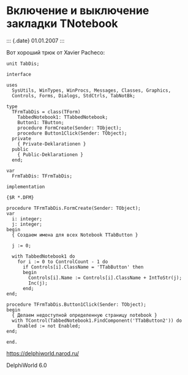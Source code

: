 Включение и выключение закладки TNotebook
=========================================

::: {.date}
01.01.2007
:::

Вот хороший трюк от Xavier Pacheco:

    unit TabDis;
     
    interface
     
    uses
      SysUtils, WinTypes, WinProcs, Messages, Classes, Graphics,
      Controls, Forms, Dialogs, StdCtrls, TabNotBk;
     
    type
      TFrmTabDis = class(TForm)
        TabbedNotebook1: TTabbedNotebook;
        Button1: TButton;
        procedure FormCreate(Sender: TObject);
        procedure Button1Click(Sender: TObject);
      private
        { Private-Deklarationen }
      public
        { Public-Deklarationen }
      end;
     
    var
      FrmTabDis: TFrmTabDis;
     
    implementation
     
    {$R *.DFM}
     
    procedure TFrmTabDis.FormCreate(Sender: TObject);
    var
      i: integer;
      j: integer;
    begin
      { Создаем имена для всех Notebook TTabButton }
     
      j := 0;
     
      with TabbedNotebook1 do
        for i := 0 to ControlCount - 1 do
          if Controls[i].ClassName = 'TTabButton' then
          begin
            Controls[i].Name := Controls[i].ClassName + IntToStr(j);
            Inc(j);
          end;
    end;
     
    procedure TFrmTabDis.Button1Click(Sender: TObject);
    begin
      { Делаем недоступной определенную страницу notebook }
      with TControl(TabbedNotebook1.FindComponent('TTabButton2')) do
        Enabled := not Enabled;
    end;
     
    end.
     
     

<https://delphiworld.narod.ru/>

DelphiWorld 6.0

